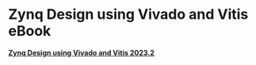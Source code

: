 # Zynq Design using Vivado and Vitis eBook
<a href="https://play.google.com/store/books/details?id=oaf8EAAAQBAJ"><b>Zynq Design using Vivado and Vitis 2023.2</b></a><br>
